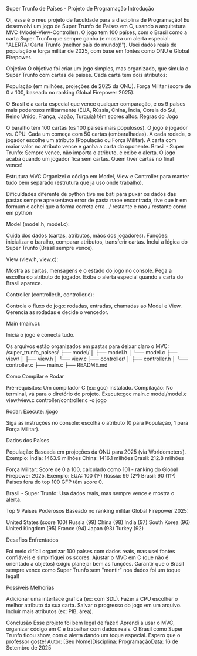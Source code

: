 Super Trunfo de Países - Projeto de Programação
Introdução

Oi, esse é o meu projeto de faculdade para a disciplina de Programação! Eu desenvolvi um jogo de Super Trunfo de Países em C, usando a arquitetura MVC (Model-View-Controller). O jogo tem 100 países, com o Brasil como a carta Super Trunfo que sempre ganha (e mostra um alerta especial: "ALERTA: Carta Trunfo (melhor país do mundo)!"). Usei dados reais de população e força militar de 2025, com base em fontes como ONU e Global Firepower.

Objetivo
O objetivo foi criar um jogo simples, mas organizado, que simula o Super Trunfo com cartas de países. Cada carta tem dois atributos:

População (em milhões, projeções de 2025 da ONU).
Força Militar (score de 0 a 100, baseado no ranking Global Firepower 2025).

O Brasil é a carta especial que vence qualquer comparação, e os 9 países mais poderosos militarmente (EUA, Rússia, China, Índia, Coreia do Sul, Reino Unido, França, Japão, Turquia) têm scores altos.
Regras do Jogo

O baralho tem 100 cartas (os 100 países mais populosos).
O jogo é jogador vs. CPU. Cada um começa com 50 cartas (embaralhadas).
A cada rodada, o jogador escolhe um atributo (População ou Força Militar).
A carta com maior valor no atributo vence e ganha a carta do oponente.
Brasil - Super Trunfo: Sempre vence, não importa o atributo, e exibe o alerta.
O jogo acaba quando um jogador fica sem cartas.
Quem tiver cartas no final vence!

Estrutura MVC
Organizei o código em Model, View e Controller para manter tudo bem separado (estrutura que ja uso onde trabalho).

Dificuldades diferente de python tive me bati para puxar os dados das pastas sempre apresentava error de pasta naoe encontrada, tive que ir em formum e achei que a forma correta erra ../ restante e nao / restante como em python

Model (model.h, model.c):

Cuida dos dados (cartas, atributos, mãos dos jogadores).
Funções: inicializar o baralho, comparar atributos, transferir cartas.
Inclui a lógica do Super Trunfo (Brasil sempre vence).


View (view.h, view.c):

Mostra as cartas, mensagens e o estado do jogo no console.
Pega a escolha do atributo do jogador.
Exibe o alerta especial quando a carta do Brasil aparece.


Controller (controller.h, controller.c):

Controla o fluxo do jogo: rodadas, entradas, chamadas ao Model e View.
Gerencia as rodadas e decide o vencedor.


Main (main.c):

Inicia o jogo e conecta tudo.



Os arquivos estão organizados em pastas para deixar claro o MVC:
/super_trunfo_paises/
├── model/
│   ├── model.h
│   └── model.c
├── view/
│   ├── view.h
│   └── view.c
├── controller/
│   ├── controller.h
│   └── controller.c
├── main.c
├── README.md

Como Compilar e Rodar

Pré-requisitos: Um compilador C (ex: gcc) instalado.
Compilação:
No terminal, vá para o diretório do projeto.
Execute:gcc main.c model/model.c view/view.c controller/controller.c -o jogo




Rodar:
Execute:./jogo


Siga as instruções no console: escolha o atributo (0 para População, 1 para Força Militar).



Dados dos Países

População: Baseada em projeções da ONU para 2025 (via Worldometers). Exemplo:
Índia: 1463.9 milhões
China: 1416.1 milhões
Brasil: 212.8 milhões


Força Militar: Score de 0 a 100, calculado como 101 - ranking do Global Firepower 2025. Exemplo:
EUA: 100 (1º)
Rússia: 99 (2º)
Brasil: 90 (11º)
Países fora do top 100 GFP têm score 0.


Brasil - Super Trunfo: Usa dados reais, mas sempre vence e mostra o alerta.

Top 9 Países Poderosos
Baseado no ranking militar Global Firepower 2025:

United States (score 100)
Russia (99)
China (98)
India (97)
South Korea (96)
United Kingdom (95)
France (94)
Japan (93)
Turkey (92)

Desafios Enfrentados

Foi meio difícil organizar 100 países com dados reais, mas usei fontes confiáveis e simplifiquei os scores.
Ajustar o MVC em C (que não é orientado a objetos) exigiu planejar bem as funções.
Garantir que o Brasil sempre vence como Super Trunfo sem "mentir" nos dados foi um toque legal!

Possíveis Melhorias

Adicionar uma interface gráfica (ex: com SDL).
Fazer a CPU escolher o melhor atributo da sua carta.
Salvar o progresso do jogo em um arquivo.
Incluir mais atributos (ex: PIB, área).

Conclusão
Esse projeto foi bem legal de fazer! Aprendi a usar o MVC, organizar código em C e trabalhar com dados reais. O Brasil como Super Trunfo ficou show, com o alerta dando um toque especial. Espero que o professor goste!
Autor: [Seu Nome]Disciplina: ProgramaçãoData: 16 de Setembro de 2025